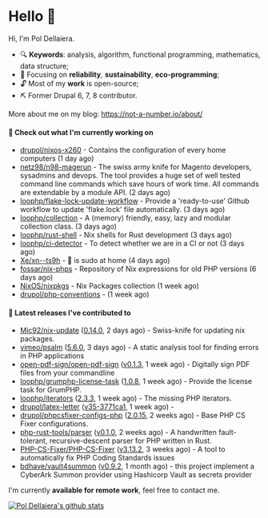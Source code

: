 # Hello 👋

Hi, I'm Pol Dellaiera.

- 🔍 **Keywords**: analysis, algorithm, functional programming, mathematics, data structure;
- 🎯 Focusing on **reliability**, **sustainability**, **eco-programming**;
- 🔓 Most of my **work** is open-source;
- ⛏️ Former Drupal 6, 7, 8 contributor.

More about me on my blog: https://not-a-number.io/about/

#### 👷 Check out what I'm currently working on

- [drupol/nixos-x260](https://github.com/drupol/nixos-x260) - Contains the configuration of every home computers (1 day ago)
- [netz98/n98-magerun](https://github.com/netz98/n98-magerun) - The swiss army knife for Magento developers, sysadmins and devops. The tool provides a huge set of well tested command line commands which save hours of work time. All commands are extendable by a module API. (2 days ago)
- [loophp/flake-lock-update-workflow](https://github.com/loophp/flake-lock-update-workflow) - Provide a &#39;ready-to-use&#39; Github workflow to update &#39;flake.lock&#39; file automatically. (3 days ago)
- [loophp/collection](https://github.com/loophp/collection) - A (memory) friendly, easy, lazy and modular collection class. (3 days ago)
- [loophp/rust-shell](https://github.com/loophp/rust-shell) - Nix shells for Rust development (3 days ago)
- [loophp/ci-detector](https://github.com/loophp/ci-detector) - To detect whether we are in a CI or not (3 days ago)
- [Xe/xn--ts9h](https://github.com/Xe/xn--ts9h) - 🥺 is sudo at home (4 days ago)
- [fossar/nix-phps](https://github.com/fossar/nix-phps) - Repository of Nix expressions for old PHP versions (6 days ago)
- [NixOS/nixpkgs](https://github.com/NixOS/nixpkgs) - Nix Packages collection (1 week ago)
- [drupol/php-conventions](https://github.com/drupol/php-conventions) -  (1 week ago)

#### 🔭 Latest releases I've contributed to

- [Mic92/nix-update](https://github.com/Mic92/nix-update) ([0.14.0](https://github.com/Mic92/nix-update/releases/tag/0.14.0), 2 days ago) - Swiss-knife for updating nix packages.
- [vimeo/psalm](https://github.com/vimeo/psalm) ([5.6.0](https://github.com/vimeo/psalm/releases/tag/5.6.0), 3 days ago) - A static analysis tool for finding errors in PHP applications
- [open-pdf-sign/open-pdf-sign](https://github.com/open-pdf-sign/open-pdf-sign) ([v0.1.3](https://github.com/open-pdf-sign/open-pdf-sign/releases/tag/v0.1.3), 1 week ago) - Digitally sign PDF files from your commandline
- [loophp/grumphp-license-task](https://github.com/loophp/grumphp-license-task) ([1.0.8](https://github.com/loophp/grumphp-license-task/releases/tag/1.0.8), 1 week ago) - Provide the license task for GrumPHP.
- [loophp/iterators](https://github.com/loophp/iterators) ([2.3.3](https://github.com/loophp/iterators/releases/tag/2.3.3), 1 week ago) - The missing PHP iterators.
- [drupol/latex-letter](https://github.com/drupol/latex-letter) ([v35-3771ca1](https://github.com/drupol/latex-letter/releases/tag/v35-3771ca1), 1 week ago) - 
- [drupol/phpcsfixer-configs-php](https://github.com/drupol/phpcsfixer-configs-php) ([2.0.15](https://github.com/drupol/phpcsfixer-configs-php/releases/tag/2.0.15), 2 weeks ago) - Base PHP CS Fixer configurations.
- [php-rust-tools/parser](https://github.com/php-rust-tools/parser) ([v0.1.0](https://github.com/php-rust-tools/parser/releases/tag/v0.1.0), 2 weeks ago) - A handwritten fault-tolerant, recursive-descent parser for PHP written in Rust.
- [PHP-CS-Fixer/PHP-CS-Fixer](https://github.com/PHP-CS-Fixer/PHP-CS-Fixer) ([v3.13.2](https://github.com/PHP-CS-Fixer/PHP-CS-Fixer/releases/tag/v3.13.2), 3 weeks ago) - A tool to automatically fix PHP Coding Standards issues
- [bdhave/vault4summon](https://github.com/bdhave/vault4summon) ([v0.9.2](https://github.com/bdhave/vault4summon/releases/tag/v0.9.2), 1 month ago) - this project implement a CyberArk Summon provider using Hashicorp Vault as secrets provider

I'm currently **available for remote work**, feel free to contact me.

[![Pol Dellaiera's github stats](https://github-readme-stats.vercel.app/api?username=drupol&count_private=true&show_icons=true)](https://github.com/drupol)
